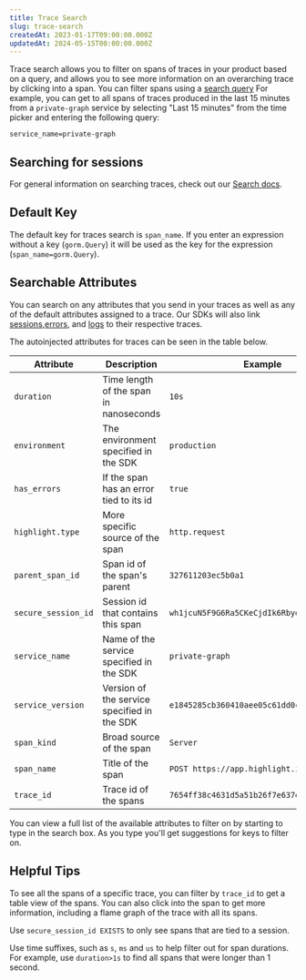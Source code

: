 ```yaml
---
title: Trace Search
slug: trace-search
createdAt: 2023-01-17T09:00:00.000Z
updatedAt: 2024-05-15T00:00:00.000Z
---
```


Trace search allows you to filter on spans of traces in your product based on a query, and allows you to see more information on
an overarching trace by clicking into a span. You can filter spans using a [search query](../../6_product-features/3_general-features/search.md)
For example, you can get to all spans of traces produced in the last 15 minutes from a `private-graph` service by selecting "Last
15 minutes" from the time picker and entering the following query:

```
service_name=private-graph
```

## Searching for sessions

For general information on searching traces, check out our [Search docs](../../6_product-features/3_general-features/search.md).

## Default Key

The default key for traces search is `span_name`. If you enter an expression without a key (`gorm.Query`) it will be used as the
key for the expression (`span_name=gorm.Query`).

## Searchable Attributes

You can search on any attributes that you send in your traces as well as any of the default attributes assigned to a trace.
Our SDKs will also link [sessions](../1_session-replay/),[errors](../2_error-monitoring/), and [logs](../4_logging/) to their
respective traces.

The autoinjected attributes for traces can be seen in the table below.

| Attribute           | Description                                        | Example                                                                                                                                             |
|---------------------|----------------------------------------------------|-----------------------------------------------------------------------------------------------------------------------------------------------------|
| `duration`          | Time length of the span in nanoseconds             | `10s`                                                                                                                                               |
| `environment`       | The environment specified in the SDK               | `production`                                                                                                                                        |
| `has_errors`        | If the span has an error tied to its id            | `true`                                                                                                                                              |
| `highlight.type`    | More specific source of the span                   | `http.request`                                                                                                                                      |
| `parent_span_id`    | Span id of the span's parent                       | `327611203ec5b0a1`                                                                                                                                  |
| `secure_session_id` | Session id that contains this span                 | `wh1jcuN5F9G6Ra5CKeCjdIk6Rbyd`                                                                                                                      |
| `service_name`      | Name of the service specified in the SDK           | `private-graph`                                                                                                                                     |
| `service_version`   | Version of the service specified in the SDK        | `e1845285cb360410aee05c61dd0cc57f85afe6da`                                                                                                          |
| `span_kind`         | Broad source of the span                           | `Server`                                                                                                                                            |
| `span_name`         | Title of the span                                  | `POST https://app.highlight.io`                                                                                                                     |
| `trace_id`          | Trace id of the spans                              | `7654ff38c4631d5a51b26f7e637eea3c`                                                                                                                  |

You can view a full list of the available attributes to filter on by starting to type in the search box. As you type you'll get
suggestions for keys to filter on.

## Helpful Tips

To see all the spans of a specific trace, you can filter by `trace_id` to get a table view of the spans. You can also
click into the span to get more information, including a flame graph of the trace with all its spans.

Use `secure_session_id EXISTS` to only see spans that are tied to a session.

Use time suffixes, such as `s`, `ms` and `us` to help filter out for span durations. For example, use `duration>1s` to find
all spans that were longer than 1 second.